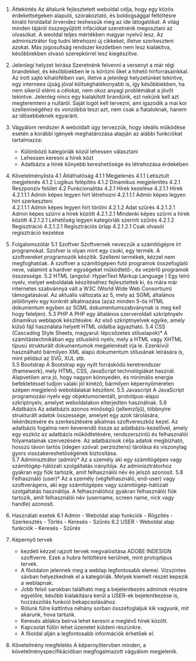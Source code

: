 1. Áttekintés
    Az általunk fejlesztetett weboldal célja, hogy egy közös érdekeltségeken alapuló, szórakoztató, és boldogsággal feltöltésre kínáló híroldallal örvendez teshessük meg az ide látogatókat. 
    A világ minden tájáról összegyűjtött infációkat szeretnénk megosztani az olvasókat.
    A weoldal teljes mértékben magyar nyelvű lesz.
    Az adminisztrátor fog tudni létrehozni új cikkeket, illetve szerkeszteni azokat. Más jogosultság rendszer kezdetben nem lesz kialakítva, későbbiekben olvasó szerepkörrel lesz kiegészítve.

2. Jelenlegi helyzet leírása
    Szeretnénk felvenni a versenyt a már régi brandekkel, és későbbiekben le is körözni őket a hihető hírforrásainkkal. 
    Az írott sajtó kihalófélben van, illetve a jelenlegi helyzetünket tekintve, egy internees újság jóval költséghatékonyabb is, így későbbiekben, ha nem sikerül elérni a célokat, nem okoz anyagi problémákat a jövőt tekintve. 
    Jelenleg nincs egy kialakított brandünk, ezt nekünk kell azt megteremteni a nulláról. Saját logót kell tervezni, ami igazodik a mai kor szellemiségéhez és vonzóbbá teszi azt, nem csak a fiataloknak, hanem az idősebbeknek egyaránt. 

3. Vágyálom rendszer
    A weboldalt úgy tervezzük, hogy ideális működése esetén a korábbi igények meghatározása alapján az alábbi funkciókat tartalmazza:
    - Különböző kategóriák közül lehessen választani
    - Lehessen keresni a hírek közt
    - Adatbázis a hírek könyebb kereshetősége és létrehozása érdekében

4. Követelménylista
    4.1 Átláthatóság
        4.1.1 Megjelenés
            4.1.1 Letisztult megjelenés
            4.1.2 Logikus felépítés
        4.1.2 Dinamikus megjelenítés
            4.2.1 Reszponzív felület
    4.2 Funkcionalitás
        4.2.1 Hírek kezelése
            4.2.1.1 Hírek
                4.2.1.1.1 Admin képes legyen hírt létrehozni
                4.2.1.1.1 Admin képes legyen hírt szerkeszteni                
                4.2.1.1.1 Admin képes legyen hírt törölni
            4.2.1.2 Adat szűrés
				4.2.1.2.1 Admin képes szűrni a hírek között
				4.2.1.2.1 Mindenki képes szűrni a hírek között
				4.2.1.2.1 Lehetőség legyen kategóriák szerinti szűrés
			4.2.1.2 Regisztráció
				4.2.1.2.1 Regisztrációs űrlap
				4.2.1.2.1 Csak olvasói regisztráció kezelése
			
5. Folgalomszótár
	5.1 Szoftver
		Szoftvernek nevezzük a számítógépre írt programokat. Szofver is olyan mint egy csoki, egy termék.
		A szoftvereket programozók készítik. Szellemi termékek, kézzel nem megfoghatóak. 
		A szoftver a számítógépen futó programok összefoglaló neve, valamint a hardver egységeket működtető-, 
		és vezérlő programok összessége.
	5.2 HTML (angolul: 		HyperText Markup Language	)
		Egy leíró nyelv, melyet weboldalak készítéséhez fejlesztettek ki, 
		és mára már internetes szabvánnyá vált a W3C (World Wide Web Consortium) támogatásával. 
		Az aktuális változata az 5, mely az SGML általános jelölőnyelv egy konkrét alkalmazása 
		(azaz minden 5-ös HTML dokumentum egyben az SGML dokumentumszabványnak is meg kell hogy feleljen). 
	5.3 PHP
		A PHP egy általános szerveroldali szkriptnyelv dinamikus weblapok készítésére. 
		Az első szkriptnyelvek egyike, amely külső fájl használata helyett HTML oldalba ágyazható.
	5.4 CSS (Cascading Style Sheets, magyarul: lépcsőzetes stíluslapok)*
		A számítástechnikában egy stílusleíró nyelv, mely a HTML vagy XHTML típusú strukturált dokumentumok 
		megjelenését írja le. Ezenkívül használható bármilyen XML alapú dokumentum stílusának leírására is, mint például az SVG, XUL stb.		
	5.5 Bootstrap
		A Bootstrap egy nyílt forráskódú keretrendszer (framework), mely HTML, CSS, JavaScript technológiákat használ. Alapvetően arra jó, 
		hogy nagyon könnyedén, és minimális energia befektetéssel tudjon valaki jól kinéző, bármilyen képernyőméreten szépen megjelenő weboldalakat készíteni.
	5.5 Javascript
		A JavaScript programozási nyelv egy objektumorientált, 
		prototípus-alapú szkriptnyelv, amelyet weboldalakon elterjedten használnak.
	5.6 Adatbázis
		Az adatbázis azonos minőségű (jellemzőjű), többnyire strukturált adatok összessége, amelyet egy azok tárolására, lekérdezésére és szerkesztésére alkalmas szoftvereszköz kezel.
		Az adatbázis fogalma nem keverendő össze az adatbázis-kezelővel,  amely egy eszköz az adatbázis működtetésére, rendszerszintű és  felhasználói folyamatainak szervezésére.
		Az adatbázisok célja adatok megbízható, hosszú távon tartós (idegen szóval: perzisztens) tárolása és viszonylag gyors visszakereshetőségének biztosítása.		
	5.7 Adminisztrátor (admin)*
		Az a személy aki egy számítógépes vagy számítógép-hálózati szolgáltatás irányítója. Az adminisztrátorhoz gyakran egy fiók tartozik, amit felhasználói név és jelszó azonosít.
	5.8 Felhasználó (user)*
		Az a személy (végfelhasználó, end-user) vagy szoftverágens, aki egy számítógépes vagy számítógép-hálózati szolgáltatás használója. A felhasználóhoz gyakran felhasználói fiók tartozik, 
		amit felhasználói név (username, screen name, nick vagy handle) azonosít.
		
6. Használati esetek
	6.1 Admin
		- Weboldal alap funkciók 
		- Rögzítés
		- Szerkesztés
		- Törlés
		- Keresés
		- Szűrés
	6.2 USER
		- Weboldal alap funkciók
		- Keresés
		- Szűrés

7. Képernyő tervek
	- kezdeti kézzel rajzolt tervek megvalósítása ADOBE INDESIGN szoftverre. Ezek a hubra feltöltésre kerülnek, mint protoptipus tervek.
	- A főoldalon jelennek meg a weblap legfontosabb elemei. Vízszintes sávban helyezkednek el a kategóriák. Melyek kiemelt részét kepezik a weblapnak.
	- Jobb felső sarokban található meg a bejelentkezés adminok részére egyelőre, később kialakításra kerül a USER-ek bejelentkezése is, hozzászólás funkció bekapcsolásához.
	- Rólunk fülre kattintva néhány sorban összefoglaljuk kik vagyunk, mit akarunk, hova tartunk.
	- Keresés ablakra beírva lehet keresni a meglévő hírek között. 
	- Kapcsolat fülön lehet üzenetet küldeni részünkre.
	- A főoldal alján a legfontosabb információk érhetőek el. 

8. Követelmény megfelelés
	A képernyőtervben minden, a követelményspecifikációban megfogalmazott vágyálom megjelenik. 